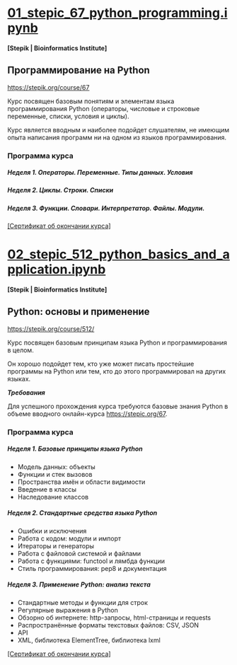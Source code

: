﻿# <a href="https://github.com/n1k-n1k/jupyter-notebooks/blob/master/01_stepic_67_python_programming.ipynb">01_stepic_67_python_programming.ipynb</a>

#### [Stepik | Bioinformatics Institute]
## Программирование на Python
https://stepik.org/course/67

Курс посвящен базовым понятиям и элементам языка программирования Python (операторы, числовые и строковые переменные, списки, условия и циклы). 

Курс является вводным и наиболее подойдет слушателям, не имеющим опыта написания программ ни на одном из языков программирования.

### Программа курса
##### Неделя 1. Операторы. Переменные. Типы данных. Условия
##### Неделя 2. Циклы. Строки. Списки
##### Неделя 3. Функции. Словари. Интерпретатор. Файлы. Модули.

<a href="https://stepik.org/cert/226690">[Сертификат об окончании курса]</a>



# <a href="https://github.com/n1k-n1k/jupyter-notebooks/blob/master/02_stepic_512_python_basics_and_application.ipynb">02_stepic_512_python_basics_and_application.ipynb</a>

#### [Stepik | Bioinformatics Institute]
## Python: основы и применение
https://stepik.org/course/512/

Курс посвящен базовым принципам языка Python и программирования в целом. 

Он хорошо подойдет тем, кто уже может писать простейшие программы на Python или тем, кто до этого программировал на других языках.

***Требования***

Для успешного прохождения курса требуются базовые ﻿знания Python в объеме вводного ﻿онлайн-курса https://stepic.org/67.


### Программа курса
##### Неделя 1. Базовые принципы языка Python
  
* Модель данных: объекты
* Функции и стек вызовов
* Пространства имён и области видимости
* Введение в классы
* Наследование классов

##### Неделя 2. Стандартные средства языка Python

* Ошибки и исключения
* Работа с кодом: модули и импорт
* Итераторы и генераторы
* Работа с файловой системой и файлами
* Работа с функциями: functool и лямбда функции
* Стиль программирования: pep8 и документация

##### Неделя 3. Применение Python: анализ текста
* Стандартные методы и функции для строк
* Регулярные выражения в Python
* Обзорно об интернете: http-запросы, html-страницы и requests
* Распространённые форматы текстовых файлов: CSV, JSON
* API
* XML, библиотека ElementTree, библиотека lxml

<a href="https://stepik.org/cert/237381">[Сертификат об окончании курса]</a>

